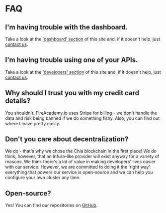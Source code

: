 # FAQ

## I'm having trouble with the dashboard.

Take a look at the ['dashboard' section](broken-reference) of this site and, if it doesn't help, just [contact us](contact-us.md).

## I'm having trouble using one of your APIs.

Take a look at the ['developers' section](broken-reference) of this site and, if it doesn't help, just [contact us](contact-us.md).

## Why should I trust you with my credit card details?

You shouldn't. FireAcademy.io uses Stripe for billing - we don't handle the data and risk being banned if we do something fishy. Also, you can find out where I leave pretty easily.

## Don't you care about decentralization?

We do - that's why we chose the Chia blockchain in the first place! We do think, however, that an Infura-like provider will exist anyway for a variety of reasons. We think there's a lot of value in making developers' lives easier with our service. However, we are committed to doing it the 'right way': everything that powers our service is open-source and we can help you configure your own cluster any time.&#x20;

## Open-source?

Yes! You can find our repositories on [GitHub](https://github.com/fireacademy).
